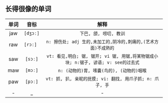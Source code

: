 ## 长得很像的单词

单词          |    音标    | 解释  
:------------:|:------------:|:----------------------------------------:
|  jaw        |   `[dʒɔː]`   | `下巴, 颌, 唠叨, 教训`        |
|  raw        |   `[rɔː] `   | `n: 擦伤处; adj 生的,未加工的,阴冷的,刺痛的,(艺术方面)不成熟的` |
|  saw        |   `[sɔː]`    | `vt: 看见,明白; 锯, 锯开; vi 锯, 用锯,将某物锯成小块; n:锯子, 谚语; v: see的过去式` |
|  maw        |   `[mɔː]`    | `n: (动物的)胃, 嗉囊(鸟的), (动物的)咽喉` |
|  paw        |   `[pɔː]`    | `vt: 抓, 扒, 亲昵的抚摸; vi: 翻找, 用爪子抓; n: 爪子, 手` |
|   -         |     _        |  - |
